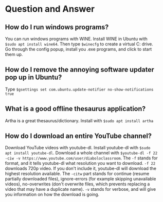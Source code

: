 # Question and Answer

## How do I run windows programs?

You can run windows programs with WINE. Install WINE in Ubuntu with `$sudo apt install wine64`. Then type `$winecfg` to create a virtual C: drive. Go through the config popup, install you .exe programs, and click to start them up.

## How do I remove the annoying software updater pop up in Ubuntu?

Type `$gsettings set com.ubuntu.update-notifier no-show-notifications true`

## What is a good offline thesaurus application?

Artha is a great thesaurus/dictionary. Install with `$sudo apt install artha`

## How do I download an entire YouTube channel?

Download YouTube videos with youtube-dl. Install youtube-dl with `$sudo apt install youtube-dl`. Download a whole channel with `$youtube-dl -f 22 -ciw -v https://www.youtube.com/user/diaboloclassroom`. The `-f` stands for format, and it tells youtube-dl what resolution you want to download. `-f 22` downloads 720p video. If you don't include it, youtube-dl will download the highest resolution available. The `-citw` part stands for continue (resume partially downloaded files), ignore-errors (for example skipping unavailable videos), no-overwrites (don't overwrite files, which prevents replacing a video that may have a duplicate name). `-v` stands for verbose, and will give you information on how the download is going.

## 
